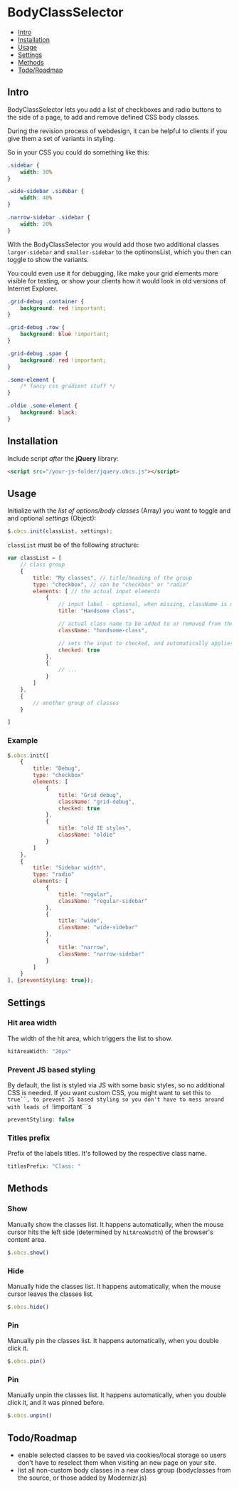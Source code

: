 BodyClassSelector
=================

* [Intro](#intro)
* [Installation](#installation)
* [Usage](#usage)
* [Settings](#settings)
* [Methods](#methods)
* [Todo/Roadmap](#todoroadmap)

## Intro

BodyClassSelector lets you add a list of checkboxes and radio buttons to the side of a page, to add and remove defined CSS body classes.

During the revision process of webdesign, it can be helpful to clients if you give them a set of variants in styling.

So in your CSS you could do something like this:

```css
.sidebar {
	width: 30%
}

.wide-sidebar .sidebar {
	width: 40%
}

.narrow-sidebar .sidebar {
	width: 20%
}
```

With the BodyClassSelector you would add those two additional classes ```larger-sidebar``` and ```smaller-sidebar``` to the optinonsList, which you then can toggle to show the variants.

You could even use it for debugging, like make your grid elements more visible for testing, or show your clients how it would look in old versions of Internet Explorer.

```css
.grid-debug .container {
	background: red !important;
}

.grid-debug .row {
	background: blue !important;
}

.grid-debug .span {
	background: red !important;
}

.some-element {
	/* fancy css gradient stuff */
}

.oldie .some-element {
	background: black;
}
```

## Installation

Include script *after* the **jQuery** library:

```html
<script src="/your-js-folder/jquery.obcs.js"></script>
```

## Usage

Initialize with the *list of options/body classes* (Array) you want to toggle and and optional *settings* (Object):

```javascript
$.obcs.init(classList, settings);
```

```classList``` must be of the following structure:

```javascript
var classList = [
	// class group
	{
		title: "My classes", // title/heading of the group
		type: "checkbox", // can be "checkbox" or "radio"
		elements: [ // the actual input elements
			{
				// input label - optional, when missing, className is used
				title: "Handsome class",

				// actual class name to be added to or removed from the body
				className: "handsome-class",

				// sets the input to checked, and automatically applies this class to the body
				checked: true
			},
			{
				// ...
			}
		]
	},
	{
		// another group of classes
	}

]
```

### Example

```javascript
$.obcs.init([
	{
		title: "Debug",
		type: "checkbox"
		elements: [
			{
				title: "Grid debug",
				className: "grid-debug",
				checked: true
			},
			{
				title: "old IE styles",
				className: "oldie"
			}
		]
	},
	{
		title: "Sidebar width",
		type: "radio"
		elements: [
			{
				title: "regular",
				className: "regular-sidebar"
			},
			{
				title: "wide",
				className: "wide-sidebar"
			},
			{
				title: "narrow",
				className: "narrow-sidebar"
			}
		]
	}
], {preventStyling: true});
```

## Settings

### Hit area width

The width of the hit area, which triggers the list to show.

```javascript
hitAreaWidth: "20px"
```

### Prevent JS based styling

By default, the list is styled via JS with some basic styles, so no additional CSS is needed. If you want custom CSS, you might want to set this to ```true``, to prevent JS based styling so you don't have to mess around with loads of ```!important```s

```javascript
preventStyling: false
```

### Titles prefix

Prefix of the labels titles. It's followed by the respective class name.

```javascript
titlesPrefix: "Class: "
```


## Methods

### Show

Manually show the classes list. It happens automatically, when the mouse cursor hits the left side (determined by ```hitAreaWidth```) of the browser's content area.

```javascript
$.obcs.show()
```

### Hide

Manually hide the classes list. It happens automatically, when the mouse cursor leaves the classes list.

```javascript
$.obcs.hide()
```

### Pin

Manually pin the classes list. It happens automatically, when you double click it.

```javascript
$.obcs.pin()
```

### Pin

Manually unpin the classes list. It happens automatically, when you double click it, and it was pinned before.

```javascript
$.obcs.unpin()
```

## Todo/Roadmap

* enable selected classes to be saved via cookies/local storage so users don't have to reselect them when visiting an new page on your site.
* list all non-custom body classes in a new class group (bodyclasses from the source, or those added by Modernizr.js)